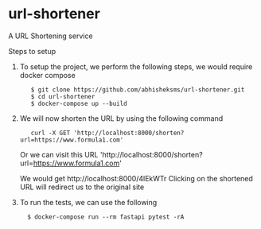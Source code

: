 # url-shortener

A URL Shortening service

Steps to setup


1. To setup the project, we perform the following steps, we would require docker compose
   ```shell
      $ git clone https://github.com/abhisheksms/url-shortener.git
      $ cd url-shortener
      $ docker-compose up --build
    ```

2. We will now shorten the URL by using the following command
   ```shell
      curl -X GET 'http://localhost:8000/shorten?url=https://www.formula1.com'
   ```
   Or we can visit this URL 'http://localhost:8000/shorten?url=https://www.formula1.com'

   We would get http://localhost:8000/4lEkWTr
   Clicking on the shortened URL will redirect us to the original site
   

3. To run the tests, we can use the following
    ```shell
      $ docker-compose run --rm fastapi pytest -rA
    ```

